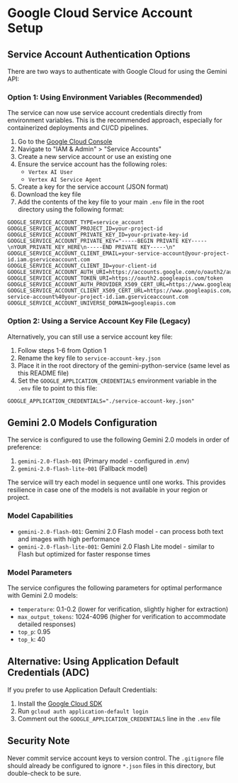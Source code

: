 # Google Cloud Service Account Setup

## Service Account Authentication Options

There are two ways to authenticate with Google Cloud for using the Gemini API:

### Option 1: Using Environment Variables (Recommended)

The service can now use service account credentials directly from environment variables. This is the recommended approach, especially for containerized deployments and CI/CD pipelines.

1. Go to the [Google Cloud Console](https://console.cloud.google.com/)
2. Navigate to "IAM & Admin" > "Service Accounts"
3. Create a new service account or use an existing one
4. Ensure the service account has the following roles:
   - `Vertex AI User`
   - `Vertex AI Service Agent`
5. Create a key for the service account (JSON format)
6. Download the key file
7. Add the contents of the key file to your main `.env` file in the root directory using the following format:

```
GOOGLE_SERVICE_ACCOUNT_TYPE=service_account
GOOGLE_SERVICE_ACCOUNT_PROJECT_ID=your-project-id
GOOGLE_SERVICE_ACCOUNT_PRIVATE_KEY_ID=your-private-key-id
GOOGLE_SERVICE_ACCOUNT_PRIVATE_KEY="-----BEGIN PRIVATE KEY-----\nYOUR_PRIVATE_KEY_HERE\n-----END PRIVATE KEY-----\n"
GOOGLE_SERVICE_ACCOUNT_CLIENT_EMAIL=your-service-account@your-project-id.iam.gserviceaccount.com
GOOGLE_SERVICE_ACCOUNT_CLIENT_ID=your-client-id
GOOGLE_SERVICE_ACCOUNT_AUTH_URI=https://accounts.google.com/o/oauth2/auth
GOOGLE_SERVICE_ACCOUNT_TOKEN_URI=https://oauth2.googleapis.com/token
GOOGLE_SERVICE_ACCOUNT_AUTH_PROVIDER_X509_CERT_URL=https://www.googleapis.com/oauth2/v1/certs
GOOGLE_SERVICE_ACCOUNT_CLIENT_X509_CERT_URL=https://www.googleapis.com/robot/v1/metadata/x509/your-service-account%40your-project-id.iam.gserviceaccount.com
GOOGLE_SERVICE_ACCOUNT_UNIVERSE_DOMAIN=googleapis.com
```

### Option 2: Using a Service Account Key File (Legacy)

Alternatively, you can still use a service account key file:

1. Follow steps 1-6 from Option 1
2. Rename the key file to `service-account-key.json`
3. Place it in the root directory of the gemini-python-service (same level as this README file)
4. Set the `GOOGLE_APPLICATION_CREDENTIALS` environment variable in the `.env` file to point to this file:

```
GOOGLE_APPLICATION_CREDENTIALS="./service-account-key.json"
```

## Gemini 2.0 Models Configuration

The service is configured to use the following Gemini 2.0 models in order of preference:

1. `gemini-2.0-flash-001` (Primary model - configured in .env)
2. `gemini-2.0-flash-lite-001` (Fallback model)

The service will try each model in sequence until one works. This provides resilience in case one of the models is not available in your region or project.

### Model Capabilities

- `gemini-2.0-flash-001`: Gemini 2.0 Flash model - can process both text and images with high performance
- `gemini-2.0-flash-lite-001`: Gemini 2.0 Flash Lite model - similar to Flash but optimized for faster response times

### Model Parameters

The service configures the following parameters for optimal performance with Gemini 2.0 models:

- `temperature`: 0.1-0.2 (lower for verification, slightly higher for extraction)
- `max_output_tokens`: 1024-4096 (higher for verification to accommodate detailed responses)
- `top_p`: 0.95
- `top_k`: 40

## Alternative: Using Application Default Credentials (ADC)

If you prefer to use Application Default Credentials:

1. Install the [Google Cloud SDK](https://cloud.google.com/sdk/docs/install)
2. Run `gcloud auth application-default login`
3. Comment out the `GOOGLE_APPLICATION_CREDENTIALS` line in the `.env` file

## Security Note

Never commit service account keys to version control. The `.gitignore` file should already be configured to ignore `*.json` files in this directory, but double-check to be sure.
